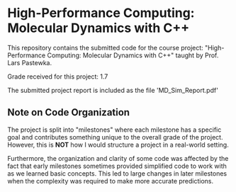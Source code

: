 # High-Performance Computing: Molecular Dynamics with C++

This repository contains the submitted code for the course project: "High-Performance Computing: Molecular Dynamics with C++" taught by Prof. Lars Pastewka.

Grade received for this project: 1.7

The submitted project report is included as the file 'MD_Sim_Report.pdf'

## Note on Code Organization

The project is split into "milestones" where each milestone has a specific goal and contributes something unique to the overall grade of the project. However, this is **NOT** how I would structure a project in a real-world setting. 

Furthermore, the organization and clarity of some code was affected by the fact that early milestones sometimes provided simplified code to work with as we learned basic concepts. This led to large changes in later milestones when the complexity was required to make more accurate predictions.
